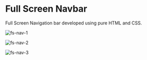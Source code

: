 # Full Screen Navbar
Full Screen Navigation bar developed using pure HTML and CSS.

![fs-nav-1](https://user-images.githubusercontent.com/104005034/202466323-85854c27-1d0e-43a8-94fd-22ef119845a7.png)

![fs-nav-2](https://user-images.githubusercontent.com/104005034/202467339-428bcec1-6634-47b7-a968-f5656987c642.png)

![fs-nav-3](https://user-images.githubusercontent.com/104005034/202466452-9977def4-1fc8-4833-b055-bf409dd34b87.png)
